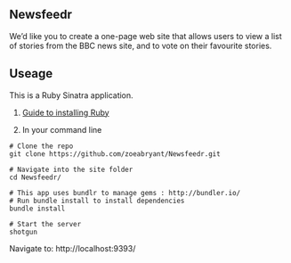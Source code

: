 ## Newsfeedr

We’d like you to create a one-page web site that allows users to view a list of stories from the BBC news site, and to vote on their favourite stories.

## Useage
This is a Ruby Sinatra application.

1. [Guide to installing Ruby](https://www.ruby-lang.org/en/documentation/installation/)

2. In your command line
```
# Clone the repo
git clone https://github.com/zoeabryant/Newsfeedr.git

# Navigate into the site folder
cd Newsfeedr/

# This app uses bundlr to manage gems : http://bundler.io/
# Run bundle install to install dependencies
bundle install

# Start the server
shotgun
```

Navigate to: http://localhost:9393/